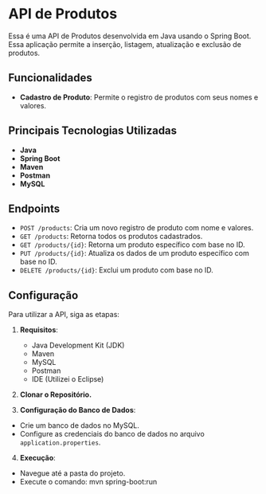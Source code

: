 # API de Produtos

Essa é uma API de Produtos desenvolvida em Java usando o Spring Boot. Essa aplicação permite a inserção, listagem, atualização e exclusão de produtos.

## Funcionalidades

- **Cadastro de Produto**: Permite o registro de produtos com seus nomes e valores.

## Principais Tecnologias Utilizadas

- **Java**
- **Spring Boot**
- **Maven**
- **Postman**
- **MySQL**

## Endpoints

- `POST /products`: Cria um novo registro de produto com nome e valores.
- `GET /products`: Retorna todos os produtos cadastrados.
- `GET /products/{id}`: Retorna um produto específico com base no ID.
- `PUT /products/{id}`: Atualiza os dados de um produto específico com base no ID.
- `DELETE /products/{id}`: Exclui um produto com base no ID.

## Configuração

Para utilizar a API, siga as etapas:

1. **Requisitos**:
   - Java Development Kit (JDK)
   - Maven
   - MySQL
   - Postman
   - IDE (Utilizei o Eclipse)

2. **Clonar o Repositório.**

3. **Configuração do Banco de Dados**:
- Crie um banco de dados no MySQL.
- Configure as credenciais do banco de dados no arquivo `application.properties`.

4. **Execução**:
- Navegue até a pasta do projeto.
- Execute o comando: mvn spring-boot:run